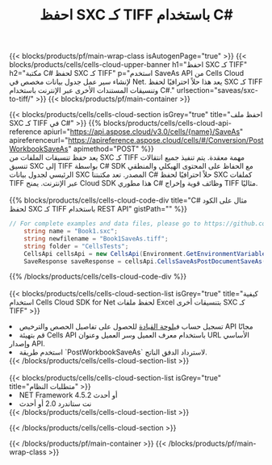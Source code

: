 ﻿---
title:  احفظ SXC كـ TIFF باستخدام C#
description:  استخدام Aspose.Cells Cloud SDK لـ C# لحفظ ملف بتنسيق SXC كملف بتنسيق TIFF.
---
{{< blocks/products/pf/main-wrap-class isAutogenPage="true" >}}
{{< blocks/products/cells/cells-cloud-upper-banner h1="احفظ SXC كـ TIFF" h2="مكتبة C# لحفظ SXC كـ TIFF" p="استخدم SaveAs API من Cells Cloud لإنشاء سير عمل جدول بيانات مخصص في Net. يعد هذا حلاً احترافيًا لحفظ SXC كـ TIFF وتنسيقات المستندات الأخرى عبر الإنترنت باستخدام C#." urlsection="saveas/sxc-to-tiff/" >}}
{{< blocks/products/pf/main-container >}}

{{< blocks/products/cells/cells-cloud-section isGrey="true" title="احفظ ملف SXC كـ TIFF في C#" >}}
{{% blocks/products/cells/cells-cloud-api-reference apiurl="https://api.aspose.cloud/v3.0/cells/{name}/SaveAs" apireferenceurl="https://apireference.aspose.cloud/cells/#/Conversion/PostWorkbookSaveAs" apimethod="POST" %}}
<br/>
يعد حفظ تنسيقات الملفات من SXC كـ TIFF مهمة معقدة. يتم تنفيذ جميع انتقالات تنسيق SXC إلى TIFF بواسطة C# SDK مع الحفاظ على المحتوى الهيكلي والمنطقي الرئيسي لجدول بيانات SXC المصدر. تعد مكتبتنا C# حلاً احترافيًا لحفظ SXC كملفات TIFF عبر الإنترنت. يمنح Cloud SDK هذا مطوري C# وظائف قوية وإخراج TIFF مثاليًا.
<br/>
<br/>
{{% blocks/products/cells/cells-cloud-code-div title="C# مثال على الكود لحفظ SXC كـ TIFF باستخدام REST API" gistPath="" %}}
  
```cs
// For complete examples and data files, please go to https://github.com/aspose-cells-cloud/aspose-cells-cloud-dotnet/
    string name = "Book1.sxc";
    string newfilename = "Book1SaveAs.tiff";
    string folder = "CellsTests";
    CellsApi cellsApi = new CellsApi(Environment.GetEnvironmentVariable("ProductClientId"), Environment.GetEnvironmentVariable("ProductClientSecret"));
    SaveResponse saveResponse = cellsApi.CellsSaveAsPostDocumentSaveAs(name, null, newfilename, null,null,folder);
```
  
{{% /blocks/products/cells/cells-cloud-code-div %}}
<br/>
<br/>
{{< blocks/products/cells/cells-cloud-section-list isGrey="true" title="كيفية استخدام Cells Cloud SDK for Net لحفظ ملفات Excel بتنسيقات أخرى SXC كـ TIFF" >}}
<li> تسجيل حساب في<a href="https://dashboard.aspose.cloud/">لوحة القيادة</a> للحصول على تفاصيل الحصص والترخيص API مجانًا</li>
<li>قم بتهيئة Cells API باستخدام معرف العميل وسر العميل وعنوان URL الأساسي وإصدار API.</li>
<li>استخدم طريقة `PostWorkbookSaveAs` لاسترداد الدفق الناتج.</li>
{{< /blocks/products/cells/cells-cloud-section-list >}}
<br/>
<br/>
{{< blocks/products/cells/cells-cloud-section-list isGrey="true" title="متطلبات النظام" >}}
<li>NET Framework 4.5.2 أو أحدث</li>
<li>نت ستاندرد 2.0 أو أحدث</li>
{{< /blocks/products/cells/cells-cloud-section-list >}}

{{< /blocks/products/cells/cells-cloud-section >}}

{{< /blocks/products/pf/main-container >}}
{{< /blocks/products/pf/main-wrap-class >}}
